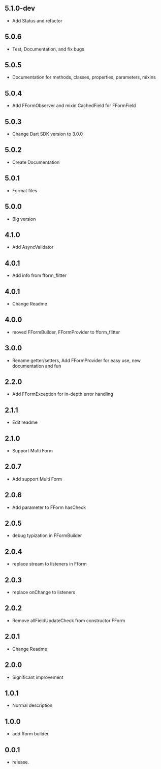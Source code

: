 ## 5.1.0-dev

* Add Status and refactor

## 5.0.6

* Test, Documentation, and fix bugs

## 5.0.5

* Documentation for methods, classes, properties, parameters, mixins

## 5.0.4

* Add FFormObserver and mixin CachedField for FFormField

## 5.0.3

* Change Dart SDK version to 3.0.0

## 5.0.2

* Create Documentation

## 5.0.1

* Format files

## 5.0.0

* Big version

## 4.1.0

* Add AsyncValidator

## 4.0.1

* Add info from fform_flitter

## 4.0.1

* Change Readme

## 4.0.0

* moved FFormBuilder, FFormProvider to fform_flitter

## 3.0.0

* Rename getter/setters, Add FFormProvider for easy use, new documentation and fun


## 2.2.0

* Add FFormException for in-depth error handling

## 2.1.1

* Edit readme

## 2.1.0

* Support Multi Form

## 2.0.7

* Add support Multi Form

## 2.0.6

* Add parameter to FForm hasCheck

## 2.0.5

* debug typization in FFormBuilder

## 2.0.4

* replace stream to listeners in Fform

## 2.0.3

* replace onChange to listeners

## 2.0.2

* Remove allFieldUpdateCheck from constructor FForm

## 2.0.1

* Change Readme

## 2.0.0

* Significant improvement

## 1.0.1

* Normal description

## 1.0.0

* add fform builder

## 0.0.1

* release.












